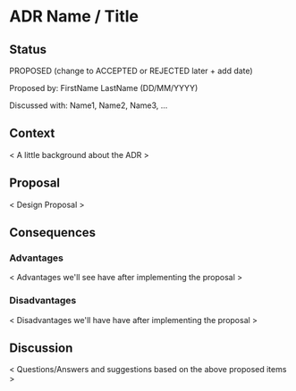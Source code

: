 # ADR Name / Title

## Status
PROPOSED (change to ACCEPTED or REJECTED later + add date)

Proposed by: FirstName LastName (DD/MM/YYYY)

Discussed with: Name1, Name2, Name3, ...

## Context
< A little background about the ADR >

## Proposal
< Design Proposal >


## Consequences 

### Advantages
< Advantages we'll see have after implementing the proposal >
  
### Disadvantages
< Disadvantages we'll have have after implementing the proposal >

## Discussion
< Questions/Answers and suggestions based on the above proposed items >
